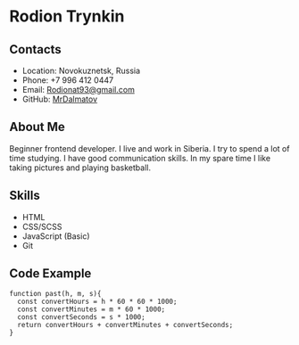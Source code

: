 # Rodion Trynkin
## Contacts
* Location: Novokuznetsk, Russia
* Phone: +7 996 412 0447
* Email: Rodionat93@gmail.com
* GitHub: [MrDalmatov](https://github.com/MrDalmatov "GitHub")
## About Me
Beginner frontend developer. I live and work in Siberia. I try to spend a lot of time studying. I have good communication skills. In my spare time I like taking pictures and playing basketball.
## Skills
* HTML
* CSS/SCSS
* JavaScript (Basic)
* Git
## Code Example

    function past(h, m, s){
      const convertHours = h * 60 * 60 * 1000;
      const convertMinutes = m * 60 * 1000;
      const convertSeconds = s * 1000;
      return convertHours + convertMinutes + convertSeconds;
    }


